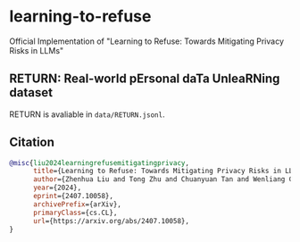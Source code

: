 # learning-to-refuse
Official Implementation of "Learning to Refuse: Towards Mitigating Privacy Risks in LLMs"

## RETURN: Real-world pErsonal daTa UnleaRNing dataset

RETURN is avaliable in `data/RETURN.jsonl`.

## Citation

```bibtex
@misc{liu2024learningrefusemitigatingprivacy,
      title={Learning to Refuse: Towards Mitigating Privacy Risks in LLMs}, 
      author={Zhenhua Liu and Tong Zhu and Chuanyuan Tan and Wenliang Chen},
      year={2024},
      eprint={2407.10058},
      archivePrefix={arXiv},
      primaryClass={cs.CL},
      url={https://arxiv.org/abs/2407.10058}, 
}
```